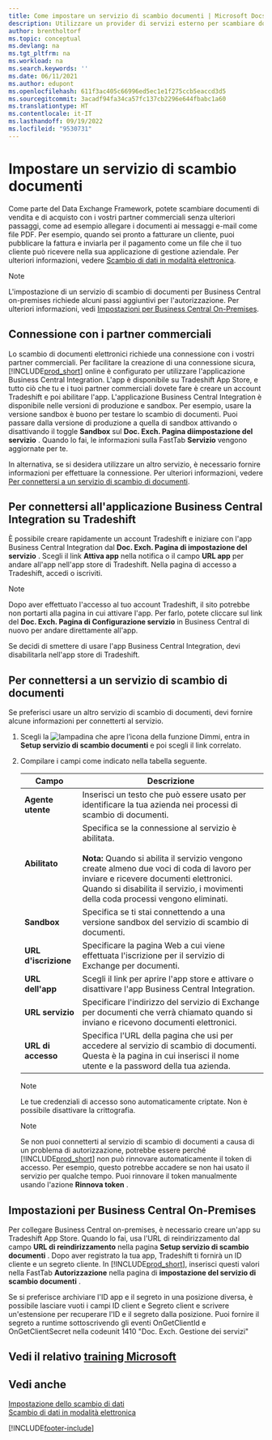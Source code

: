 ```yaml
---
title: Come impostare un servizio di scambio documenti | Microsoft Docs
description: Utilizzare un provider di servizi esterno per scambiare documenti elettronici con i partner commerciali.
author: brentholtorf
ms.topic: conceptual
ms.devlang: na
ms.tgt_pltfrm: na
ms.workload: na
ms.search.keywords: ''
ms.date: 06/11/2021
ms.author: edupont
ms.openlocfilehash: 611f3ac405c66996ed5ec1e1f275ccb5eaccd3d5
ms.sourcegitcommit: 3acadf94fa34ca57fc137cb2296e644fbabc1a60
ms.translationtype: HT
ms.contentlocale: it-IT
ms.lasthandoff: 09/19/2022
ms.locfileid: "9530731"
---
```

# <a name="set-up-a-document-exchange-service"></a>Impostare un servizio di scambio documenti

Come parte del Data Exchange Framework, potete scambiare documenti di vendita e di acquisto con i vostri partner commerciali senza ulteriori passaggi, come ad esempio allegare i documenti ai messaggi e-mail come file PDF. Per esempio, quando sei pronto a fatturare un cliente, puoi pubblicare la fattura e inviarla per il pagamento come un file che il tuo cliente può ricevere nella sua applicazione di gestione aziendale. Per ulteriori informazioni, vedere [Scambio di dati in modalità elettronica](across-data-exchange.md).

> [!NOTE]
> L'impostazione di un servizio di scambio di documenti per Business Central on-premises richiede alcuni passi aggiuntivi per l'autorizzazione. Per ulteriori informazioni, vedi [Impostazioni per Business Central On-Premises](#settings-for-business-central-on-premises).

## <a name="connecting-with-trading-partners"></a>Connessione con i partner commerciali

Lo scambio di documenti elettronici richiede una connessione con i vostri partner commerciali. Per facilitare la creazione di una connessione sicura, [!INCLUDE[prod_short](includes/prod_short.md)] online è configurato per utilizzare l'applicazione Business Central Integration. L'app è disponibile su Tradeshift App Store, e tutto ciò che tu e i tuoi partner commerciali dovete fare è creare un account Tradeshift e poi abilitare l'app. L'applicazione Business Central Integration è disponibile nelle versioni di produzione e sandbox. Per esempio, usare la versione sandbox è buono per testare lo scambio di documenti. Puoi passare dalla versione di produzione a quella di sandbox attivando o disattivando il toggle **Sandbox** sul **Doc. Exch. Pagina diimpostazione del servizio** . Quando lo fai, le informazioni sulla FastTab **Servizio** vengono aggiornate per te.

In alternativa, se si desidera utilizzare un altro servizio, è necessario fornire informazioni per effettuare la connessione. Per ulteriori informazioni, vedere [Per connettersi a un servizio di scambio di documenti](across-how-to-set-up-a-document-exchange-service.md#to-connect-to-a-document-exchange-service).

## <a name="to-connect-to-the-business-central-integration-app-on-tradeshift"></a>Per connettersi all'applicazione Business Central Integration su Tradeshift

È possibile creare rapidamente un account Tradeshift e iniziare con l'app Business Central Integration dal **Doc. Exch. Pagina di impostazione del servizio** . Scegli il link **Attiva app** nella notifica o il campo **URL app** per andare all'app nell'app store di Tradeshift. Nella pagina di accesso a Tradeshift, accedi o iscriviti.

> [!NOTE]
> Dopo aver effettuato l'accesso al tuo account Tradeshift, il sito potrebbe non portarti alla pagina in cui attivare l'app. Per farlo, potete cliccare sul link del **Doc. Exch. Pagina di Configurazione servizio** in Business Central di nuovo per andare direttamente all'app.

Se decidi di smettere di usare l'app Business Central Integration, devi disabilitarla nell'app store di Tradeshift. 

## <a name="to-connect-to-a-document-exchange-service"></a>Per connettersi a un servizio di scambio di documenti

Se preferisci usare un altro servizio di scambio di documenti, devi fornire alcune informazioni per connetterti al servizio.

1. Scegli la ![lampadina che apre l’icona della funzione Dimmi](media/ui-search/search_small.png "Informazioni sull'operazione che si desidera eseguire"), entra in **Setup servizio di scambio documenti** e poi scegli il link correlato.  
2. Compilare i campi come indicato nella tabella seguente.  

    |Campo|Descrizione|  
    |---------------------------------|---------------------------------------|  
    |**Agente utente**|Inserisci un testo che può essere usato per identificare la tua azienda nei processi di scambio di documenti.|  
    |**Abilitato**|Specifica se la connessione al servizio è abilitata.<br><br> **Nota:**  Quando si abilita il servizio vengono create almeno due voci di coda di lavoro per inviare e ricevere documenti elettronici. Quando si disabilita il servizio, i movimenti della coda processi vengono eliminati.|  
    |**Sandbox**|Specifica se ti stai connettendo a una versione sandbox del servizio di scambio di documenti.|
    |**URL d'iscrizione**|Specificare la pagina Web a cui viene effettuata l'iscrizione per il servizio di Exchange per documenti.|  
    |**URL dell'app**|Scegli il link per aprire l'app store e attivare o disattivare l'app Business Central Integration.|
    |**URL servizio**|Specificare l'indirizzo del servizio di Exchange per documenti che verrà chiamato quando si inviano e ricevono documenti elettronici.|  
    |**URL di accesso**|Specifica l'URL della pagina che usi per accedere al servizio di scambio di documenti. Questa è la pagina in cui inserisci il nome utente e la password della tua azienda.|  
    
    > [!NOTE]  
    > Le tue credenziali di accesso sono automaticamente criptate. Non è possibile disattivare la crittografia.

    > [!NOTE]
    > Se non puoi connetterti al servizio di scambio di documenti a causa di un problema di autorizzazione, potrebbe essere perché [!INCLUDE[prod_short](includes/prod_short.md)] non può rinnovare automaticamente il token di accesso. Per esempio, questo potrebbe accadere se non hai usato il servizio per qualche tempo. Puoi rinnovare il token manualmente usando l'azione **Rinnova token** .

## <a name="settings-for-business-central-on-premises"></a>Impostazioni per Business Central On-Premises

Per collegare Business Central on-premises, è necessario creare un'app su Tradeshift App Store. Quando lo fai, usa l'URL di reindirizzamento dal campo **URL di reindirizzamento** nella pagina **Setup servizio di scambio documenti** . Dopo aver registrato la tua app, Tradeshift ti fornirà un ID cliente e un segreto cliente. In [!INCLUDE[prod_short](includes/prod_short.md)], inserisci questi valori nella FastTab **Autorizzazione** nella pagina di **impostazione del servizio di scambio documenti** .

Se si preferisce archiviare l'ID app e il segreto in una posizione diversa, è possibile lasciare vuoti i campi ID client e Segreto client e scrivere un'estensione per recuperare l'ID e il segreto dalla posizione. Puoi fornire il segreto a runtime sottoscrivendo gli eventi OnGetClientId e OnGetClientSecret nella codeunit 1410 "Doc. Exch. Gestione dei servizi"

## <a name="see-related-microsoft-training"></a>Vedi il relativo [training Microsoft](/training/modules/electronic-documents-dynamics-365-business-central/)

## <a name="see-also"></a>Vedi anche

[Impostazione dello scambio di dati](across-set-up-data-exchange.md)  
[Scambio di dati in modalità elettronica](across-data-exchange.md)


[!INCLUDE[footer-include](includes/footer-banner.md)]
